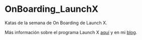 # OnBoarding_LaunchX
Katas de la semana de On Boarding de Launch X.

Más información sobre el programa Launch X [aquí](https://info.microsoft.com/LA-DevEngage-WBNR-FY22-02Feb-15-Launch-X-SRDEM100737_LP02-On-Demand-Registration---Form-in-Body.html)
y en mi [blog](https://pagutri.github.io/my_launchx_blog/posts/post_01/).
